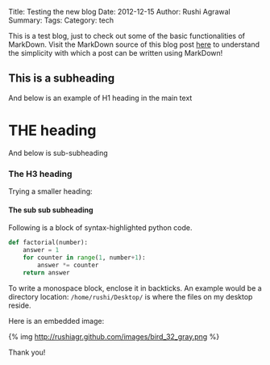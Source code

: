 Title: Testing the new blog
Date: 2012-12-15
Author: Rushi Agrawal
Summary: 
Tags: 
Category: tech

This is a test blog, just to check out some of the basic functionalities of
MarkDown. Visit the MarkDown source of this blog post [here](https://raw.github.com/rushiagr/rushiagr.github.com/source/source/_posts/2012-12-15-testing-the-new-blog.markdown)
to understand the simplicity with which a post can be written using MarkDown!

<!-- more -->

## This is a subheading
And below is an example of H1 heading in the main text
#  THE heading
And below is sub-subheading
### The H3 heading
Trying a smaller heading:
#### The sub sub subheading
Following is a block of syntax-highlighted python code.

```python
def factorial(number):
    answer = 1
    for counter in range(1, number+1):
        answer *= counter
    return answer
```

To write a monospace block, enclose it in backticks. An example would be a directory location: `/home/rushi/Desktop/` is where the files on my desktop 
reside.


Here is an embedded image:

{% img http://rushiagr.github.com/images/bird_32_gray.png %}

Thank you!

